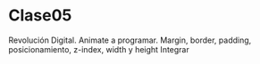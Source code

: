 # Clase05
Revolución Digital. Animate a programar. Margin, border, padding, posicionamiento, z-index, width y height Integrar
